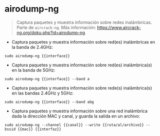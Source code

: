 # airodump-ng

> Captura paquetes y muestra información sobre redes inalámbricas.
> Parte de `aircrack-ng`.
> Más información: <https://www.aircrack-ng.org/doku.php?id=airodump-ng>.

- Captura paquetes y muestra información sobre red(es) inalámbricas en la banda de 2.4GHz:

`sudo airodump-ng {{interface}}`

- Captura paquetes y muestra información sobre red(es) inalámbrica(s) en la banda de 5GHz:

`sudo airodump-ng {{interface}} --band a`

- Captura paquetes y muestra información sobre rede(s) inalámbrica(s) en las bandas 2.4GHz y 5GHz:

`sudo airodump-ng {{interface}} --band abg`

- Captura paquetes y muestra información sobre una red inalámbrica dada la dirección MAC y canal, y guarda la salida en un archivo:

`sudo airodump-ng --channel {{canal}} --write {{ruta/al/archivo}} --bssid {{mac}} {{interfaz}}`
